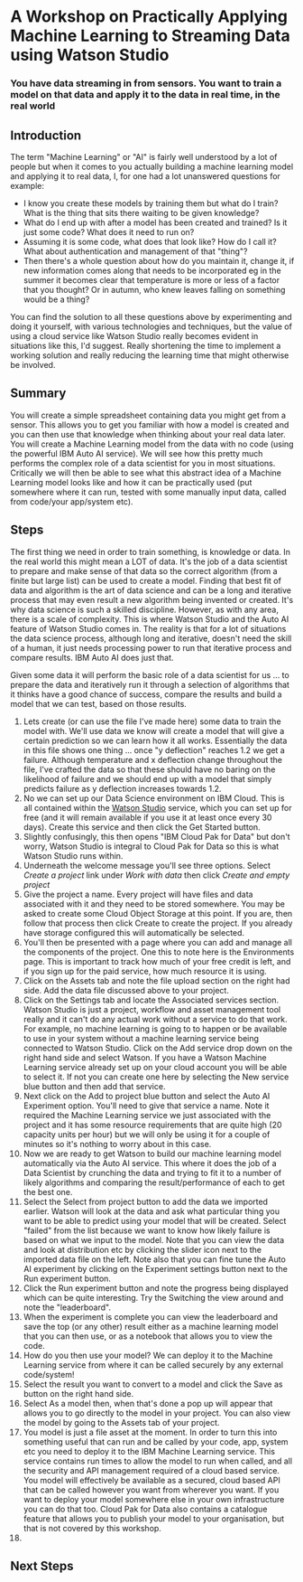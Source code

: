 # A Workshop on Practically Applying Machine Learning to Streaming Data using Watson Studio
### You have data streaming in from sensors. You want to train a model on that data and apply it to the data in real time, in the real world

## Introduction
The term "Machine Learning" or "AI" is fairly well understood by a lot of people but when it comes to you actually building a machine learning model and applying it to real data, I, for one had a lot unanswered questions for example:

* I know you create these models by training them but what do I train? What is the thing that sits there waiting to be given knowledge?
* What do I end up with after a model has been created and trained? Is it just some code? What does it need to run on?
* Assuming it is some code, what does that look like? How do I call it? What about authentication and management of that "thing"?
* Then there's a whole question about how do you maintain it, change it, if new information comes along that needs to be incorporated eg in the summer it becomes clear that temperature is more or less of a factor that you thought? Or in autumn, who knew leaves falling on something would be a thing?

You can find the solution to all these questions above by experimenting and doing it yourself, with various technologies and techniques, but the value of using a cloud service like Watson Studio really becomes evident in situations like this, I'd suggest. Really shortening the time to implement a working solution and really reducing the learning time that might otherwise be involved.

## Summary
You will create a simple spreadsheet containing data you might get from a sensor. This allows you to get you familiar with how a model is created and you can then use that knowledge when thinking about your real data later. 
You will create a Machine Learning model from the data with no code (using the powerful IBM Auto AI service). We will see how this pretty much performs the complex role of a data scientist for you in most situations.
Critically we will then be able to see what this abstract idea of a Machine Learning model looks like and how it can be practically used (put somewhere where it can run, tested with some manually input data, called from code/your app/system etc).

## Steps
The first thing we need in order to train something, is knowledge or data.
In the real world this might mean a LOT of data. It's the job of a data scientist to prepare and make sense of that data so the correct algorithm (from a finite but large list) can be used to create a model. Finding that best fit of data and algorithm is the art of data science and can be a long and iterative process that may even result a new algorithm being invented or created. It's why data science is such a skilled discipline. However, as with any area, there is a scale of complexity. This is where Watson Studio and the Auto AI feature of Watson Studio comes in. The reality is that for a lot of situations the data science process, although long and iterative, doesn't need the skill of a human, it just needs processing power to run that iterative process and compare results. IBM Auto AI does just that.

Given some data it will perform the basic role of a data scientist for us ... to prepare the data and iteratively run it through a selection of algorithms that it thinks have a good chance of success, compare the results and build a model that we can test, based on those results.

1. Lets create (or can use the file I've made here) some data to train the model with. We'll use data we know will create a model that will give a certain prediction so we can learn how it all works. Essentially the data in this file shows one thing ... once "y deflection" reaches 1.2 we get a failure. Although temperature and x deflection change throughout the file, I've crafted the data so that these should have no baring on the likelihood of failure and we should end up with a model that simply predicts failure as y deflection increases towards 1.2.
2. No we can set up our Data Science environment on IBM Cloud. This is all contained within the [Watson Studio](https://cloud.ibm.com/catalog/services/watson-studio) service, which you can set up for free (and it will remain available if you use it at least once every 30 days). Create this service and then click the Get Started button.
3. Slightly confusingly, this then opens "IBM Cloud Pak for Data" but don't worry, Watson Studio is integral to Cloud Pak for Data so this is what Watson Studio runs within.
4. Underneath the welcome message you'll see three options. Select *Create a project* link under *Work with data* then click *Create and empty project*
5. Give the project a name. Every project will have files and data associated with it and they need to be stored somewhere. You may be asked to create some Cloud Object Storage at this point. If you are, then follow that process then click Create to create the project. If you already have storage configured this will automatically be selected.
6. You'll then be presented with a page where you can add and manage all the components of the project. One this to note here is the Environments page. This is important to track how much of your free credit is left, and if you sign up for the paid service, how much resource it is using.
7. Click on the Assets tab and note the file upload section on the right had side. Add the data file discussed above to your project.
8. Click on the Settings tab and locate the Associated services section. Watson Studio is just a project, workflow and asset management tool really and it can't do any actual work without a service to do that work. For example, no machine learning is going to to happen or be available to use in your system without a machine learning service being connected to Watson Studio.  Click on the Add service drop down on the right hand side and select Watson. If you have a Watson Machine Learning service already set up on your cloud account you will be able to select it. If not you can create one here by selecting the New service blue button and then add that service.
9. Next click on the Add to project blue button and select the Auto AI Experiment option. You'll need to give that service a name. Note it required the Machine Learning service we just associated with the project and it has some resource requirements that are quite high (20 capacity units per hour) but we will only be using it for a couple of minutes so it's nothing to worry about in this case. 
10. Now we are ready to get Watson to build our machine learning model automatically via the Auto AI service. This where it does the job of a Data Scientist by crunching the data and trying to fit it to a number of likely algorithms and comparing the result/performance of each to get the best one.
11. Select the Select from project button to add the data we imported earlier. Watson will look at the data and ask what particular thing you want to be able to predict using your model that will be created. Select "failed" from the list because we want to know how likely failure is based on what we input to the model. Note that you can view the data and look at distribution etc by clicking the slider icon next to the imported data file on the left. Note also that you can fine tune the Auto AI experiment by clicking on the Experiment settings button next to the Run experiment button. 
12. Click the Run experiment button and note the progress being displayed which can be quite interesting. Try the Switching the view around and note the "leaderboard".
13. When the experiment is complete you can view the leaderboard and save the top (or any other) result either as a machine learning model that you can then use, or as a notebook that allows you to view the code.
14. How do you then use your model? We can deploy it to the Machine Learning service from where it can be called securely by any external code/system!
15. Select the result you want to convert to a model and click the Save as button on the right hand side.
16. Select As a model then, when that's done a pop up will appear that allows you to go directly to the model in your project. You can also view the model by going to the Assets tab of your project.
17. You model is just a file asset at the moment. In order to turn this into something useful that can run and be called by your code, app, system etc you need to deploy it to the IBM Machine Learning service. This service contains run times to allow the model to run when called, and all the security and API management required of a cloud based service. You model will effectively be available as a secured, cloud based API that can be called however you want from wherever you want. If you want to deploy your model somewhere else in your own infrastructure you can do that too. Cloud Pak for Data also contains a catalogue feature that allows you to publish your model to your organisation, but that is not covered by this workshop.
18. 

## Next Steps
